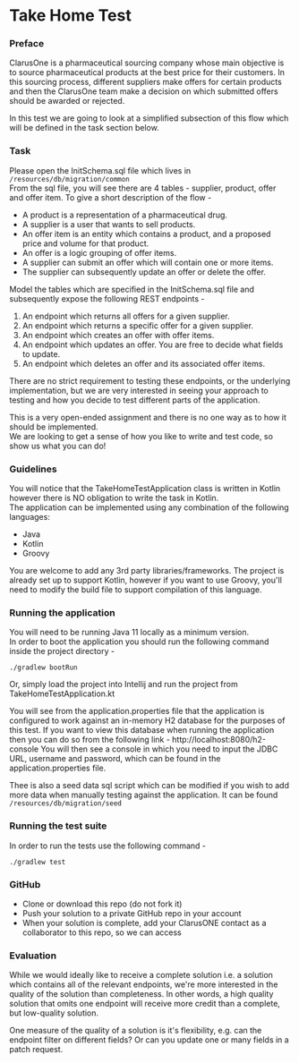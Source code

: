 # Take Home Test

### Preface

ClarusOne is a pharmaceutical sourcing company whose main objective is to source pharmaceutical products at the best price for their customers. 
In this sourcing process, different suppliers make offers for certain products and then the ClarusOne team make a decision on which submitted offers should be awarded or rejected. 

In this test we are going to look at a simplified subsection of this flow which will be defined in the task section below. 

### Task

Please open the InitSchema.sql file which lives in `/resources/db/migration/common` \
From the sql file, you will see there are 4 tables - supplier, product, offer and offer item.
To give a short description of the flow -
- A product is a representation of a pharmaceutical drug.
- A supplier is a user that wants to sell products.
- An offer item is an entity which contains a product, and a proposed price and volume for that product.
- An offer is a logic grouping of offer items.
- A supplier can submit an offer which will contain one or more items.
- The supplier can subsequently update an offer or delete the offer.

Model the tables which are specified in the InitSchema.sql file and subsequently expose the following REST endpoints - 

1. An endpoint which returns all offers for a given supplier.
2. An endpoint which returns a specific offer for a given supplier.
3. An endpoint which creates an offer with offer items.
4. An endpoint which updates an offer. You are free to decide what fields to update.
5. An endpoint which deletes an offer and its associated offer items.

There are no strict requirement to testing these endpoints, or the underlying implementation, but we are very interested in seeing your approach to testing and how you decide to test different parts of the application.

This is a very open-ended assignment and there is no one way as to how it should be implemented. \
We are looking to get a sense of how you like to write and test code, so show us what you can do! 

### Guidelines
You will notice that the TakeHomeTestApplication class is written in Kotlin however there is NO obligation to write the task in Kotlin. \
The application can be implemented using any combination of the following languages:

- Java
- Kotlin
- Groovy

You are welcome to add any 3rd party libraries/frameworks. The project is already set up to support Kotlin, however if you want to use Groovy, you'll need to modify the build file to support compilation of this language.

### Running the application

You will need to be running Java 11 locally as a minimum version. \
In order to boot the application you should run the following command inside the project directory - 

```shell script
./gradlew bootRun
```

Or, simply load the project into Intellij and run the project from TakeHomeTestApplication.kt

You will see from the application.properties file that the application is configured to work against an in-memory H2 database for the purposes of this test.
If you want to view this database when running the application then you can do so from the following link - http://localhost:8080/h2-console
You will then see a console in which you need to input the JDBC URL, username and password, which can be found in the application.properties file. 

Thee is also a seed data sql script which can be modified if you wish to add more data when manually testing against the application. 
It can be found `/resources/db/migration/seed`

### Running the test suite

In order to run the tests use the following command - 

```shell script
./gradlew test
```

### GitHub
- Clone or download this repo (do not fork it)
- Push your solution to a private GitHub repo in your account
- When your solution is complete, add your ClarusONE contact as a collaborator to this repo, so we can access

### Evaluation

While we would ideally like to receive a complete solution i.e. a solution which contains all of the relevant endpoints, we're more interested in the quality of the solution than completeness. In other words, a high quality solution that omits one endpoint will receive more credit than a complete, but low-quality solution.

One measure of the quality of a solution is it's flexibility, e.g. can the endpoint filter on different fields? Or can you update one or many fields in a patch request.
